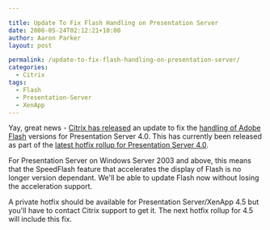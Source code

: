 ```yaml
---

title: Update To Fix Flash Handling on Presentation Server
date: 2008-05-24T02:12:21+10:00
author: Aaron Parker
layout: post

permalink: /update-to-fix-flash-handling-on-presentation-server/
categories:
  - Citrix
tags:
  - Flash
  - Presentation-Server
  - XenApp
---
```

Yay, great news - [Citrix has released](http://community.citrix.com/display/~derekt/2008/05/23/New+HRP+enhances+Flash+version+support) an update to fix the [handling of Adobe Flash]({{site.baseurl}}/terminal-server/updating-flash-on-presentation-server-consider-speedflash-first) versions for Presentation Server 4.0. This has currently been released as part of the [latest hotfix rollup for Presentation Server 4.0](http://support.citrix.com/article/CTX116264#speedscreen).

For Presentation Server on Windows Server 2003 and above, this means that the SpeedFlash feature that accelerates the display of Flash is no longer version dependant. We'll be able to update Flash now without losing the acceleration support.

A private hotfix should be available for Presentation Server/XenApp 4.5 but you'll have to contact Citrix support to get it. The next hotfix rollup for 4.5 will include this fix.